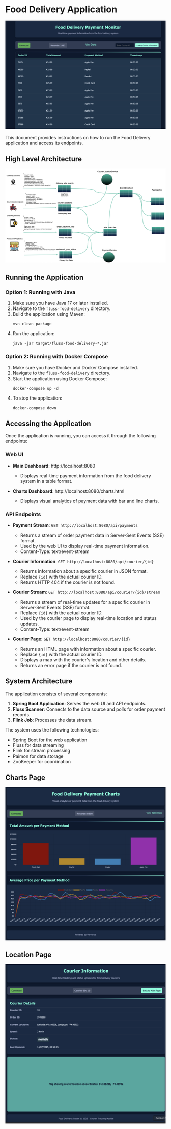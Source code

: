 # Food Delivery Application

<p align="center">
    <img src="assets/overview.png">
</p>


This document provides instructions on how to run the Food Delivery application and access its endpoints.

## High Level Architecture
<p align="center">
    <img src="assets/arch.png">
</p>

## Running the Application

### Option 1: Running with Java

1. Make sure you have Java 17 or later installed.
2. Navigate to the `fluss-food-delivery` directory.
3. Build the application using Maven:
   ```
   mvn clean package
   ```
4. Run the application:
   ```
   java -jar target/fluss-food-delivery-*.jar
   ```

### Option 2: Running with Docker Compose

1. Make sure you have Docker and Docker Compose installed.
2. Navigate to the `fluss-food-delivery` directory.
3. Start the application using Docker Compose:
   ```
   docker-compose up -d
   ```
4. To stop the application:
   ```
   docker-compose down
   ```

## Accessing the Application

Once the application is running, you can access it through the following endpoints:

### Web UI

- **Main Dashboard**: http://localhost:8080
  - Displays real-time payment information from the food delivery system in a table format.

- **Charts Dashboard**: http://localhost:8080/charts.html
  - Displays visual analytics of payment data with bar and line charts.

### API Endpoints

- **Payment Stream**: `GET http://localhost:8080/api/payments`
  - Returns a stream of order payment data in Server-Sent Events (SSE) format.
  - Used by the web UI to display real-time payment information.
  - Content-Type: text/event-stream

- **Courier Information**: `GET http://localhost:8080/api/courier/{id}`
  - Returns information about a specific courier in JSON format.
  - Replace `{id}` with the actual courier ID.
  - Returns HTTP 404 if the courier is not found.

- **Courier Stream**: `GET http://localhost:8080/api/courier/{id}/stream`
  - Returns a stream of real-time updates for a specific courier in Server-Sent Events (SSE) format.
  - Replace `{id}` with the actual courier ID.
  - Used by the courier page to display real-time location and status updates.
  - Content-Type: text/event-stream

- **Courier Page**: `GET http://localhost:8080/courier/{id}`
  - Returns an HTML page with information about a specific courier.
  - Replace `{id}` with the actual courier ID.
  - Displays a map with the courier's location and other details.
  - Returns an error page if the courier is not found.

## System Architecture

The application consists of several components:

1. **Spring Boot Application**: Serves the web UI and API endpoints.
2. **Fluss Scanner**: Connects to the data source and polls for order payment records.
3. **Flink Job**: Processes the data stream.

The system uses the following technologies:
- Spring Boot for the web application
- Fluss for data streaming
- Flink for stream processing
- Paimon for data storage
- ZooKeeper for coordination

## Charts Page
<p align="center">
    <img src="assets/charts.png">
</p>

## Location Page
<p align="center">
    <img src="assets/location.png">
</p>
